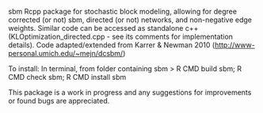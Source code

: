 sbm
Rcpp package for stochastic block modeling, allowing for degree corrected (or not) sbm, directed (or not) networks, and non-negative edge weights. Similar code can be accessed as standalone c++ (KLOptimization_directed.cpp - see its comments for implementation details). Code adapted/extended from Karrer & Newman 2010 (http://www-personal.umich.edu/~mejn/dcsbm/)

To install:
In terminal, from folder containing sbm > R CMD build sbm; R CMD check sbm; R CMD install sbm

This package is a work in progress and any suggestions for improvements or found bugs are appreciated. 


